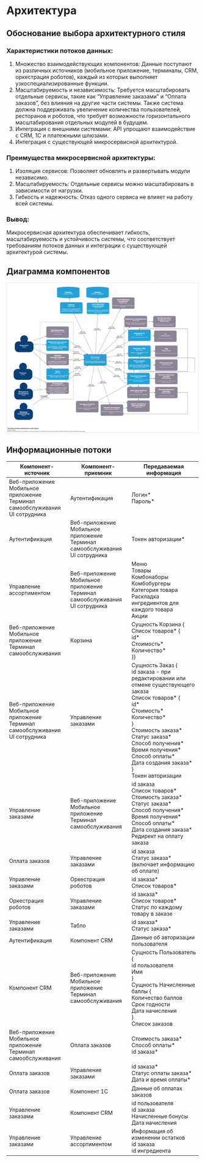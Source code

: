 # Архитектура

## Обоснование выбора архитектурного стиля
### Характеристики потоков данных:
1. Множество взаимодействующих компонентов: Данные поступают из различных источников (мобильное приложение, терминалы, CRM, оркестрация роботов), каждый из которых выполняет узкоспециализированные функции.
2. Масштабируемость и независимость: Требуется масштабировать отдельные сервисы, такие как “Управление заказами” и “Оплата заказов”, без влияния на другие части системы. Также система должна поддерживать увеличение количества пользователей, ресторанов и роботов, что требует возможности горизонтального масштабирования отдельных модулей в будущем.
3. Интеграция с внешними системами: API упрощают взаимодействие с CRM, 1С и платежными шлюзами.
4. Интеграция с существующей микросервисной архитектурой.
### Преимущества микросервисной архитектуры:
1. Изоляция сервисов: Позволяет обновлять и развертывать модули независимо.
2. Масштабируемость: Отдельные сервисы можно масштабировать в зависимости от нагрузки.
3. Гибкость и надежность: Отказ одного сервиса не влияет на работу всей системы.
### Вывод:
Микросервисная архитектура обеспечивает гибкость, масштабируемость и устойчивость системы, что соответствует требованиям потоков данных и интеграции с существующей архитектурой системы.

## Диаграмма компонентов
![Диаграмма компонентов C4](/docs/diagrams/C4.png)

## Информационные потоки
|Компонент-источник|Компонент-приемник|Передаваемая информация|
|----------------------|-----------------------|----------------------------|
|Веб-приложение<br>Мобильное приложение<br>Терминал самообслуживания<br>UI сотрудника|Аутентификация|Логин*<br>Пароль*|
|Аутентификация|Веб-приложение<br>Мобильное приложение<br>Терминал самообслуживания<br>UI сотрудника|Токен авторизации*|
|Управление ассортиментом|Веб-приложение<br>Мобильное приложение<br>Терминал самообслуживания<br>UI сотрудника|Меню<br>Товары<br>Комбонаборы<br>Комбобургеры<br>Категория товара<br>Раскладка ингредиентов для каждого товара<br>Акции|
|Веб-приложение<br>Мобильное приложение<br>Терминал самообслуживания|Корзина|Сущность Корзина {<br>Список товаров* {<br>id*<br>Стоимость*<br>Количество*<br>}}|
|Веб-приложение<br>Мобильное приложение<br>Терминал самообслуживания<br>UI сотрудника|Управление заказами|Сущность Заказ {<br>id заказа - при редактировании или отмене существующего заказа<br>Список товаров* {<br>id*<br>Стоимость*<br>Количество*<br>}<br>Стоимость заказа*<br>Статус заказа*<br>Способ получения*<br>Время получения*<br>Способ оплаты*<br>Дата создания заказа*<br>}<br>Токен авторизации|
|Управление заказами|Веб-приложение<br>Мобильное приложение<br>Терминал самообслуживания|id заказа<br>Список товаров*<br>Стоимость заказа*<br>Статус заказа*<br>Способ получения*<br>Время получения*<br>Способ оплаты*<br>Дата создания заказа*<br>Редирект на оплату заказа|
|Оплата заказов|Управление заказами|id заказа<br>Статус заказа* (включает информацию об оплате)|
|Управление заказами|Оркестрация роботов|id заказа*<br>Список товаров*|
|Оркестрация роботов|Управление заказами|id заказа*<br>Список товаров*<br>Статус по каждому товару в заказе|
|Управление заказами|Табло|id заказа*<br>Статус заказа*|
|Аутентификация|Компонент CRM|Данные об авторизации пользователя|
|Компонент CRM|Веб-приложение<br>Мобильное приложение<br>Терминал самообслуживания|Сущность Пользователь {<br>id пользователя<br>Имя<br>}<br>Сущность Начисленные баллы {<br>Количество баллов<br>Срок годности<br>Дата начисления<br>}<br>Список заказов|
|Веб-приложение<br>Мобильное приложение<br>Терминал самообслуживания|Оплата заказов|Стоимость заказа*<br>Способ оплаты*<br>id заказа*|
|Оплата заказов|Управление заказами|id заказа*<br>Статус оплаты заказа*<br>Дата и время оплаты*|
|Оплата заказов|Компонент 1С|Данные об оплатах заказов|
|Управление заказами|Компонент CRM|id пользователя<br>id заказа<br>Начисленные бонусы<br>Дата начисления|
|Управление заказами|Управление ассортиментом|Информация об изменении остатков<br>id заказа<br>id ингредиента|
